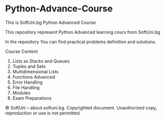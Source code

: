 # Python-Advance-Course
This is SoftUni.bg Python Advanced Course

This repository represent Python Advanced learning cours from SoftUni.bg

In the repository You can find practical problems definition and solutions.

Course Content

1. Lists as Stacks and Queues
2. Tuples and Sets
3. Multidimensional Lists
4. Functions Advanced
5. Error Handling
6. File Handling
7. Modules
8. Exam Preparations

© SoftUni – about.softuni.bg. Copyrighted document. Unauthorized copy, reproduction or use is not permitted.
